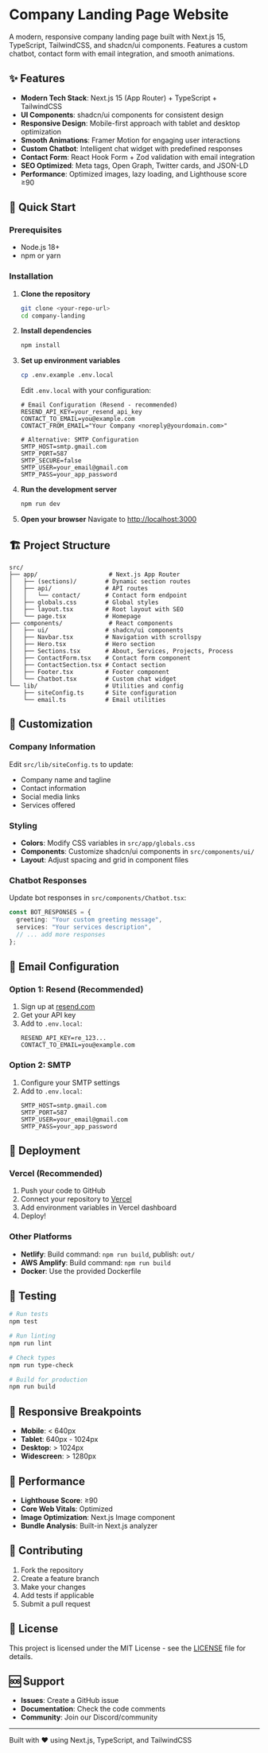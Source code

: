 # Company Landing Page Website

A modern, responsive company landing page built with Next.js 15, TypeScript, TailwindCSS, and shadcn/ui components. Features a custom chatbot, contact form with email integration, and smooth animations.

## ✨ Features

- **Modern Tech Stack**: Next.js 15 (App Router) + TypeScript + TailwindCSS
- **UI Components**: shadcn/ui components for consistent design
- **Responsive Design**: Mobile-first approach with tablet and desktop optimization
- **Smooth Animations**: Framer Motion for engaging user interactions
- **Custom Chatbot**: Intelligent chat widget with predefined responses
- **Contact Form**: React Hook Form + Zod validation with email integration
- **SEO Optimized**: Meta tags, Open Graph, Twitter cards, and JSON-LD
- **Performance**: Optimized images, lazy loading, and Lighthouse score ≥90

## 🚀 Quick Start

### Prerequisites
- Node.js 18+ 
- npm or yarn

### Installation

1. **Clone the repository**
   ```bash
   git clone <your-repo-url>
   cd company-landing
   ```

2. **Install dependencies**
   ```bash
   npm install
   ```

3. **Set up environment variables**
   ```bash
   cp .env.example .env.local
   ```
   
   Edit `.env.local` with your configuration:
   ```env
   # Email Configuration (Resend - recommended)
   RESEND_API_KEY=your_resend_api_key
   CONTACT_TO_EMAIL=you@example.com
   CONTACT_FROM_EMAIL="Your Company <noreply@yourdomain.com>"
   
   # Alternative: SMTP Configuration
   SMTP_HOST=smtp.gmail.com
   SMTP_PORT=587
   SMTP_SECURE=false
   SMTP_USER=your_email@gmail.com
   SMTP_PASS=your_app_password
   ```

4. **Run the development server**
   ```bash
   npm run dev
   ```

5. **Open your browser**
   Navigate to [http://localhost:3000](http://localhost:3000)

## 🏗️ Project Structure

```
src/
├── app/                    # Next.js App Router
│   ├── (sections)/        # Dynamic section routes
│   ├── api/               # API routes
│   │   └── contact/       # Contact form endpoint
│   ├── globals.css        # Global styles
│   ├── layout.tsx         # Root layout with SEO
│   └── page.tsx           # Homepage
├── components/             # React components
│   ├── ui/                # shadcn/ui components
│   ├── Navbar.tsx         # Navigation with scrollspy
│   ├── Hero.tsx           # Hero section
│   ├── Sections.tsx       # About, Services, Projects, Process
│   ├── ContactForm.tsx    # Contact form component
│   ├── ContactSection.tsx # Contact section
│   ├── Footer.tsx         # Footer component
│   └── Chatbot.tsx        # Custom chat widget
└── lib/                   # Utilities and config
    ├── siteConfig.ts      # Site configuration
    └── email.ts           # Email utilities
```

## 🎨 Customization

### Company Information
Edit `src/lib/siteConfig.ts` to update:
- Company name and tagline
- Contact information
- Social media links
- Services offered

### Styling
- **Colors**: Modify CSS variables in `src/app/globals.css`
- **Components**: Customize shadcn/ui components in `src/components/ui/`
- **Layout**: Adjust spacing and grid in component files

### Chatbot Responses
Update bot responses in `src/components/Chatbot.tsx`:
```typescript
const BOT_RESPONSES = {
  greeting: "Your custom greeting message",
  services: "Your services description",
  // ... add more responses
};
```

## 📧 Email Configuration

### Option 1: Resend (Recommended)
1. Sign up at [resend.com](https://resend.com)
2. Get your API key
3. Add to `.env.local`:
   ```env
   RESEND_API_KEY=re_123...
   CONTACT_TO_EMAIL=you@example.com
   ```

### Option 2: SMTP
1. Configure your SMTP settings
2. Add to `.env.local`:
   ```env
   SMTP_HOST=smtp.gmail.com
   SMTP_PORT=587
   SMTP_USER=your_email@gmail.com
   SMTP_PASS=your_app_password
   ```

## 🚀 Deployment

### Vercel (Recommended)
1. Push your code to GitHub
2. Connect your repository to [Vercel](https://vercel.com)
3. Add environment variables in Vercel dashboard
4. Deploy!

### Other Platforms
- **Netlify**: Build command: `npm run build`, publish: `out/`
- **AWS Amplify**: Build command: `npm run build`
- **Docker**: Use the provided Dockerfile

## 🧪 Testing

```bash
# Run tests
npm test

# Run linting
npm run lint

# Check types
npm run type-check

# Build for production
npm run build
```

## 📱 Responsive Breakpoints

- **Mobile**: < 640px
- **Tablet**: 640px - 1024px  
- **Desktop**: > 1024px
- **Widescreen**: > 1280px

## 🎯 Performance

- **Lighthouse Score**: ≥90
- **Core Web Vitals**: Optimized
- **Image Optimization**: Next.js Image component
- **Bundle Analysis**: Built-in Next.js analyzer

## 🤝 Contributing

1. Fork the repository
2. Create a feature branch
3. Make your changes
4. Add tests if applicable
5. Submit a pull request

## 📄 License

This project is licensed under the MIT License - see the [LICENSE](LICENSE) file for details.

## 🆘 Support

- **Issues**: Create a GitHub issue
- **Documentation**: Check the code comments
- **Community**: Join our Discord/community

---

Built with ❤️ using Next.js, TypeScript, and TailwindCSS

